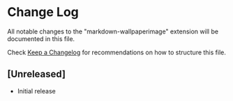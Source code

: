 # Change Log

All notable changes to the "markdown-wallpaperimage" extension will be documented in this file.

Check [Keep a Changelog](http://keepachangelog.com/) for recommendations on how to structure this file.

## [Unreleased]

- Initial release